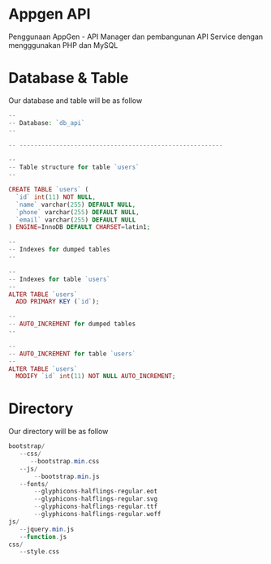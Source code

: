 # Appgen API
Penggunaan AppGen - API Manager dan pembangunan API Service dengan mengggunakan PHP dan MySQL

# Database & Table

Our database and table will be as follow  

```php
--
-- Database: `db_api`
--

-- --------------------------------------------------------

--
-- Table structure for table `users`
--

CREATE TABLE `users` (
  `id` int(11) NOT NULL,
  `name` varchar(255) DEFAULT NULL,
  `phone` varchar(255) DEFAULT NULL,
  `email` varchar(255) DEFAULT NULL
) ENGINE=InnoDB DEFAULT CHARSET=latin1;

--
-- Indexes for dumped tables
--

--
-- Indexes for table `users`
--
ALTER TABLE `users`
  ADD PRIMARY KEY (`id`);

--
-- AUTO_INCREMENT for dumped tables
--

--
-- AUTO_INCREMENT for table `users`
--
ALTER TABLE `users`
  MODIFY `id` int(11) NOT NULL AUTO_INCREMENT;
```

# Directory
Our directory will be as follow  

```php
bootstrap/
   --css/
      --bootstrap.min.css
   --js/
       --bootstrap.min.js
   --fonts/
       --glyphicons-halflings-regular.eot
       --glyphicons-halflings-regular.svg
       --glyphicons-halflings-regular.ttf
       --glyphicons-halflings-regular.woff
js/
   --jquery.min.js    
   --function.js
css/
   --style.css
```       